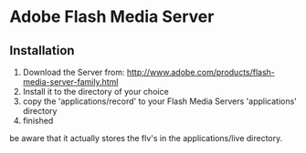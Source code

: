 Adobe Flash Media Server
========================

Installation
------------

1. Download the Server from: http://www.adobe.com/products/flash-media-server-family.html
1. Install it to the directory of your choice
1. copy the 'applications/record' to your Flash Media Servers 'applications' directory
1. finished

be aware that it actually stores the flv's in the applications/live directory.